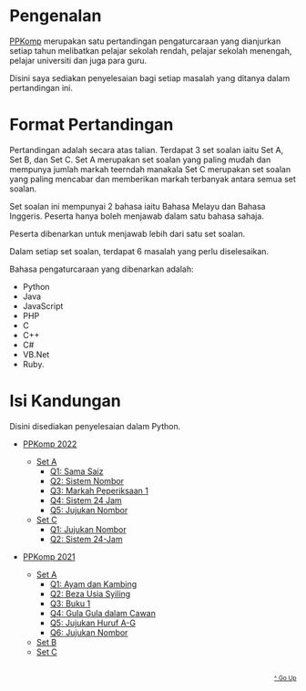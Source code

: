 # Pengenalan

[PPKomp][1] merupakan satu pertandingan pengaturcaraan yang dianjurkan setiap tahun melibatkan pelajar sekolah rendah, pelajar sekolah menengah, pelajar universiti dan juga para guru.

Disini saya sediakan penyelesaian bagi setiap masalah yang ditanya dalam pertandingan ini.

# Format Pertandingan

Pertandingan adalah secara atas talian. Terdapat 3 set soalan iaitu Set A, Set B, dan Set C. Set A merupakan set soalan yang paling mudah dan mempunya jumlah markah teerndah manakala Set C merupakan set soalan yang paling mencabar dan memberikan markah terbanyak antara semua set soalan.

Set soalan ini mempunyai 2 bahasa iaitu Bahasa Melayu dan Bahasa Inggeris. Peserta hanya boleh menjawab dalam satu bahasa sahaja.

Peserta dibenarkan untuk menjawab lebih dari satu set soalan.

Dalam setiap set soalan, terdapat 6 masalah yang perlu diselesaikan.

Bahasa pengaturcaraan yang dibenarkan adalah:

-   Python
-   Java
-   JavaScript
-   PHP
-   C
-   C++
-   C#
-   VB.Net
-   Ruby.

# Isi Kandungan

Disini disediakan penyelesaian dalam Python.

-   [PPKomp 2022](./PPKomp2022)

    -   [Set A](./PPKomp2022/Set%20A)
        -   [Q1: Sama Saiz](./PPKomp2022/Set%20A/README.md#1.0-sama-saiz)
        -   [Q2: Sistem Nombor](./PPKomp2022/Set%20A/README.md#2.0-sistem-nombor)
        -   [Q3: Markah Peperiksaan 1](./PPKomp2022/Set%20A/README.md#3.0-markah-peperiksaan-1)
        -   [Q4: Sistem 24 Jam](./PPKomp2022/Set%20A/README.md#4.0-sistem-24-jam)
        -   [Q5: Jujukan Nombor](./PPKomp2022/Set%20A/README.md#5.0-jujukan-nombor)
    -   [Set C](./PPKomp2022/Set%20C)
        -   [Q1: Jujukan Nombor](./PPKomp2022/Set%20C/README.md#1.0-jujukan-nombor)
        -   [Q2: Sistem 24-Jam](./PPKomp2022/Set%20C/README.md##2.0-sistem-24-jam)

-   [PPKomp 2021](./PPKomp2021/)
    -   [Set A](./PPKomp2021/Set%20A)
        -   [Q1: Ayam dan Kambing](./PPKomp2021/Set%20A/README.md#ayam-dan-kambing)
        -   [Q2: Beza Usia Syiling](./PPKomp2021/Set%20A/README.md#beza-usia-syiling)
        -   [Q3: Buku 1](./PPKomp2021/Set%20A/README.md#buku-1)
        -   [Q4: Gula Gula dalam Cawan](./PPKomp2021/Set%20A/README.md#gula-gula-dalam-cawan)
        -   [Q5: Jujukan Huruf A-G](./PPKomp2021/Set%20A/README.md#jujukan-huruf-a-g)
        -   [Q6: Jujukan Nombor](./PPKomp2021/Set%20A/README.md#jujukan-nombor)
    -   [Set B](./PPKomp2021/Set%20B)
    -   [Set C](./PPKomp2021/Set%20C)

[1]: https://www.ppkomp.com.my/


</br>

<div style="text-align: right">
    <a href="#isi-kandungan" style="font-size: .75em">^ Go Up</a>
</div>